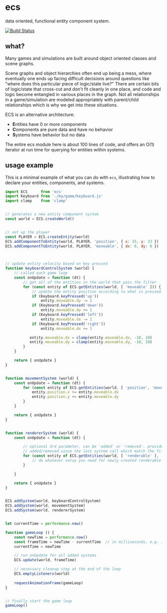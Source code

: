 # ecs

data oriented, functional entity component system.

[![Build Status](https://travis-ci.org/mreinstein/ecs.svg?branch=master)](https://travis-ci.org/mreinstein/ecs)


## what?

Many games and simulations are built around object oriented classes and scene graphs.

Scene graphs and object hierarchies often end up being a mess, where eventually one ends up facing difficult decisions around questions like "where does this particular piece of logic/state live?" There are certain bits of logic/state that cross-cut and don't fit cleanly in one place, and code and logic become entangled in various places in the graph.  Not all relationships in a game/simulation are modeled appropriately with parent/child relationships which is why we get into these situations.


ECS is an alternative architecture:

* **E**ntities have 0 or more components
* **C**omponents are pure data and have no behavior
* **S**ystems have behavior but no data

The entire ecs module here is about 100 lines of code, and offers an O(1) iterator at run time for querying for entities within systems.


## usage example

This is a minimal example of what you can do with `ecs`, illustrating how to declare
your entities, components, and systems.

```javascript
import ECS      from 'ecs'
import Keyboard from './my/game/keyboard.js'
import clamp    from 'clamp'


// generates a new entity component system
const world = ECS.createWorld()


// set up the player
const PLAYER = ECS.createEntity(world)
ECS.addComponentToEntity(world, PLAYER, 'position', { x: 15, y: 23 })
ECS.addComponentToEntity(world, PLAYER, 'moveable', { dx: 0, dy: 0 })



// update entity velocity based on key pressed
function keyboardControlSystem (world) {
    // called each game loop
    const onUpdate = function (dt) {
        // get all of the entities in the world that pass the filter
        for (const entity of ECS.getEntities(world, [ 'moveable' ])) {
            // update the entity position according to what is pressed
            if (Keyboard.keyPressed('up'))
                entity.moveable.dy -= 1
            if (Keyboard.keyPressed('down'))
                entity.moveable.dy += 1
            if (Keyboard.keyPressed('left'))
                entity.moveable.dx -= 1
            if (Keyboard.keyPressed('right'))
                entity.moveable.dx += 1

           entity.moveable.dx = clamp(entity.moveable.dx, -10, 10)
           entity.moveable.dy = clamp(entity.moveable.dy, -10, 10)
        }
    }

    return { onUpdate }
}


function movementSystem (world) {
    const onUpdate = function (dt) {
        for (const entity of ECS.getEntities(world, [ 'position', 'moveable' ])) {
            entity.position.x += entity.moveable.dx
            entity.position.y += entity.moveable.dy
        }
    }

    return { onUpdate }
}


function rendererSystem (world) {
    const onUpdate = function (dt) {

        // optional 3rd parameter, can be 'added' or 'removed'. provides the list of entities that were 
        // added/removed since the last system call which match the filter
        for (const entity of ECS.getEntities(world, [ 'renderable' ], 'added')) {
            // do whatever setup you need for newly created renderable here
        }

    }

    return { onUpdate }
}


ECS.addSystem(world, keyboardControlSystem)
ECS.addSystem(world, movementSystem)
ECS.addSystem(world, rendererSystem)


let currentTime = performance.now()

function gameLoop () {
    const newTime = performance.now()
    const frameTime = newTime - currentTime  // in milliseconds, e.g. 16.64356
    currentTime = newTime

    // run onUpdate for all added systems
    ECS.update(world, frameTime)

    // necessary cleanup step at the end of the loop
    ECS.emptyListeners(world)
    
    requestAnimationFrame(gameLoop)
}


// finally start the game loop
gameLoop()
```
